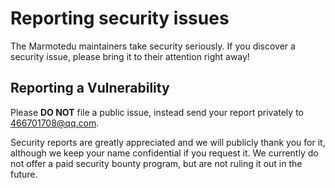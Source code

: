 # Reporting security issues

The Marmotedu maintainers take security seriously. If you discover a security issue, please bring it to their attention right away!

## Reporting a Vulnerability

Please **DO NOT** file a public issue, instead send your report privately to 466701708@qq.com.

Security reports are greatly appreciated and we will publicly thank you for it, although we keep your name confidential if you request it. We currently do not offer a paid security bounty program, but are not ruling it out in the future.
